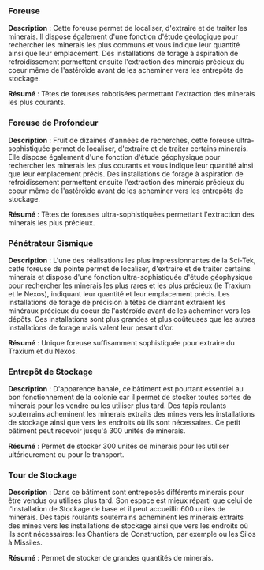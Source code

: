 ### Foreuse
**Description** : Cette foreuse permet de localiser, d'extraire et de traiter les minerais. Il dispose également d'une fonction d'étude géologique pour rechercher les minerais les plus communs et vous indique leur quantité ainsi que leur emplacement. Des installations de forage à aspiration de refroidissement permettent ensuite l'extraction des minerais précieux du coeur même de l'astéroïde avant de les acheminer vers les entrepôts de stockage.

**Résumé** : Têtes de foreuses robotisées permettant l'extraction des minerais les plus courants.

### Foreuse de Profondeur
**Description** : Fruit de dizaines d'années de recherches, cette foreuse ultra-sophistiquée permet de localiser, d'extraire et de traiter certains minerais. Elle dispose également d'une fonction d'étude géophysique pour rechercher les minerais les plus courants et vous indique leur quantité ainsi que leur emplacement précis. Des installations de forage à aspiration de refroidissement permettent ensuite l'extraction des minerais précieux du coeur même de l'astéroïde avant de les acheminer vers les entrepôts de stockage.

**Résumé** : Têtes de foreuses ultra-sophistiquées permettant l'extraction des minerais les plus précieux.

### Pénétrateur Sismique
**Description** : L'une des réalisations les plus impressionnantes de la Sci-Tek, cette foreuse de pointe permet de localiser, d'extraire et de traiter certains minerais et dispose d'une fonction ultra-sophistiquée d'étude géophysique pour rechercher les minerais les plus rares et les plus précieux (le Traxium et le Nexos), indiquant leur quantité et leur emplacement précis. Les installations de forage de précision à têtes de diamant extraient les minéraux précieux du coeur de l'astéroïde avant de les acheminer vers les dépôts. Ces installations sont plus grandes et plus coûteuses que les autres installations de forage mais valent leur pesant d'or.

**Résumé** : Unique foreuse suffisamment sophistiquée pour extraire du Traxium et du Nexos.

### Entrepôt de Stockage
**Description** : D'apparence banale, ce bâtiment est pourtant essentiel au bon fonctionnement de la colonie car il permet de stocker toutes sortes de minerais pour les vendre ou les utiliser plus tard. Des tapis roulants souterrains acheminent les minerais extraits des mines vers les installations de stockage ainsi que vers les endroits où ils sont nécessaires. Ce petit bâtiment peut recevoir jusqu'à 300 unités de minerais.

**Résumé** : Permet de stocker 300 unités de minerais pour les utiliser ultérieurement ou pour le transport.

### Tour de Stockage
**Description** : Dans ce bâtiment sont entreposés différents minerais pour être vendus ou utilisés plus tard. Son espace est mieux réparti que celui de l'Installation de Stockage de base et il peut accueillir 600 unités de minerais. Des tapis roulants souterrains acheminent les minerais extraits des mines vers les installations de stockage ainsi que vers les endroits où ils sont nécessaires: les Chantiers de Construction, par exemple ou les Silos à Missiles.

**Résumé** : Permet de stocker de grandes quantités de minerais.